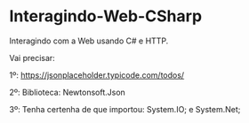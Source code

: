# Interagindo-Web-CSharp
 Interagindo com a Web usando C# e HTTP.
 
Vai precisar: 

1º: https://jsonplaceholder.typicode.com/todos/

2º: Biblioteca: Newtonsoft.Json

3º: Tenha certenha de que importou: System.IO; e System.Net;
